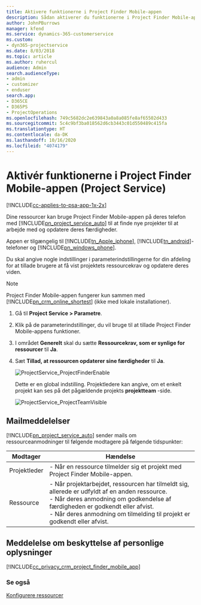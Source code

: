 ```yaml
---
title: Aktivere funktionerne i Project Finder Mobile-appen
description: Sådan aktiverer du funktionerne i Project Finder Mobile-appen til Project Service
author: JohnPBurrows
manager: kfend
ms.service: dynamics-365-customerservice
ms.custom:
- dyn365-projectservice
ms.date: 8/03/2018
ms.topic: article
ms.author: ruhercul
audience: Admin
search.audienceType:
- admin
- customizer
- enduser
search.app:
- D365CE
- D365PS
- ProjectOperations
ms.openlocfilehash: 749c5682dc2e639843a0a8a085fe8af65502d433
ms.sourcegitcommit: 5c4c9bf3ba018562d6cb3443c01d550489c415fa
ms.translationtype: HT
ms.contentlocale: da-DK
ms.lasthandoff: 10/16/2020
ms.locfileid: "4074179"
---
```

# <a name="enable-project-finder-mobile-app-features-project-service"></a>Aktivér funktionerne i Project Finder Mobile-appen (Project Service)

[!INCLUDE[cc-applies-to-psa-app-1x-2x](../includes/cc-applies-to-psa-app-1x-2x.md)]

Dine ressourcer kan bruge Project Finder Mobile-appen på deres telefon med [!INCLUDE[pn_project_service_auto](../includes/pn-project-service-auto.md)] til at finde nye projekter til at arbejde med og opdatere deres færdigheder.  
  
 Appen er tilgængelig til [!INCLUDE[tn_Apple_iphone](../includes/tn-apple-iphone.md)], [!INCLUDE[tn_android](../includes/tn-android.md)]-telefoner og [!INCLUDE[pn_windows_phone](../includes/pn-windows-phone.md)].  
  
 Du skal angive nogle indstillinger i parameterindstillingerne for din afdeling for at tillade brugere at få vist projektets ressourcekrav og opdatere deres viden.  
  
> [!NOTE]
>  Project Finder Mobile-appen fungerer kun sammen med [!INCLUDE[pn_crm_online_shortest](../includes/pn-crm-online-shortest.md)] (ikke med lokale installationer).  
  
1. Gå til **Project Service > Parametre**.  
  
2. Klik på de parameterindstillinger, du vil bruge til at tillade Project Finder Mobile-appens funktioner.  
  
3. I området **Generelt** skal du sætte **Ressourcekrav, som er synlige for ressourcer** til **Ja**.  
  
4. Sæt **Tillad, at ressourcen opdaterer sine færdigheder** til **Ja**.  
  
   ![ProjectService_ProjectFinderEnable](../psa/media/project-service-project-finder-enable.png "ProjectService_ProjectFinderEnable")  
  
   Dette er en global indstilling. Projektledere kan angive, om et enkelt projekt kan ses på det pågældende projekts **projektteam** -side.  
  
   ![ProjectService_ProjectTeamVisible](../psa/media/project-service-project-team-visible.png "ProjectService_ProjectTeamVisible")  
  
## <a name="email-notifications"></a>Mailmeddelelser  
 [!INCLUDE[pn_project_service_auto](../includes/pn-project-service-auto.md)] sender mails om ressourceanmodninger til følgende modtagere på følgende tidspunkter:  
  
|Modtager|Hændelse|  
|---------------|-----------|  
|Projektleder|- Når en ressource tilmelder sig et projekt med Project Finder Mobile-appen.|  
|Ressource|- Når projektarbejdet, ressourcen har tilmeldt sig, allerede er udfyldt af en anden ressource.<br />- Når deres anmodning om godkendelse af færdigheden er godkendt eller afvist.<br />- Når deres anmodning om tilmelding til projekt er godkendt eller afvist.|  
  
## <a name="privacy-notice"></a>Meddelelse om beskyttelse af personlige oplysninger  
 [!INCLUDE[cc_privacy_crm_project_finder_mobile_app](../includes/cc-privacy-crm-project-finder-mobile-app.md)]  
  
### <a name="see-also"></a>Se også  
 [Konfigurere ressourcer](../psa/set-up-resources.md)
